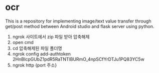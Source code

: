 # ocr 
This is a repository for implementing image/text value transfer through get/post method between Android studio and flask server using python.
  1) ngrok 사이트에서 zip 파일 받아 압축해제
  2) open cmd 
  3) cd 압축해제된 파일 폴더명
  4) ngrok config add-authtoken 2HnBIcpGUbZ1pdR5RaTNTlBURmO_4npSCfYrDTJu1PQ83YC5w
  5) ngrok http {port 주소}
